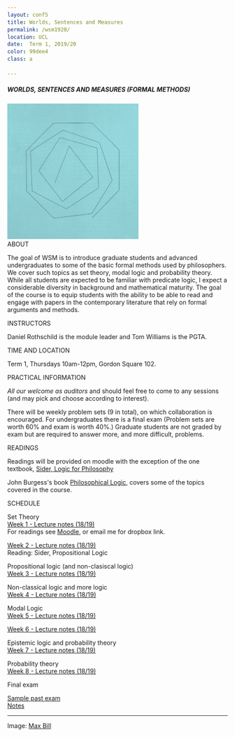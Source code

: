 ```yaml
---
layout: conf5
title: Worlds, Sentences and Measures
permalink: /wsm1920/
location: UCL
date:  Term 1, 2019/20
color: 99dee4
class: a

---
```



##### WORLDS, SENTENCES AND MEASURES (FORMAL METHODS)

<img src="/materials/bill.jpg" width="300">

<div class="maintext" markdown="1">

<div class="title"> ABOUT </div>

The goal of WSM is to introduce graduate students and advanced undergraduates to some of the basic formal methods used by philosophers. We cover such topics as set theory, modal logic and probability theory.  While all students are expected to be familiar with predicate logic, I expect a considerable diversity in background and mathematical maturity. The goal of the course is to equip students with the ability to be able to read and engage with papers in the contemporary literature that rely on formal arguments and methods.


<div class="title"> INSTRUCTORS </div>

Daniel Rothschild is the module leader and Tom Williams is the PGTA.

<div class="title"> TIME AND LOCATION </div>

Term 1, Thursdays 10am-12pm, Gordon Square 102.

<div class="title"> PRACTICAL INFORMATION </div>

*All our welcome as auditors* and should feel free to come to any sessions (and may pick and choose according to interest).

There will be weekly problem sets  (9 in total), on which collaboration is encouraged.  For undergraduates there is a final exam (Problem sets are worth 60% and exam is worth 40%.)  Graduate students are not graded by exam but are required to answer more, and more difficult, problems.


<div class="title"> READINGS </div>

Readings will be provided on moodle with the exception of the one textbook, [Sider, Logic for Philosophy](https://www.amazon.co.uk/Logic-Philosophy-Theodore-Sider/dp/0199575584)

John Burgess's book [Philosophical Logic](https://www.amazon.co.uk/Philosophical-Princeton-Foundations-Contemporary-Philosophy/dp/0691156336), covers some of the topics covered in the course.

<p>
<div class="title"> SCHEDULE </div>
</p>

<span class="titleblack"> Set Theory </span><br>
[Week 1 - Lecture notes (18/19) ](https://www.dropbox.com/s/nkr0ukf2h8hhk8g/WSM%20Set%20Theory.pdf?dl=0)<br>
For readings see [Moodle](https://moodle.ucl.ac.uk/), or email me for dropbox link.<br>


[Week 2 - Lecture notes (18/19)](https://www.dropbox.com/s/s2woswtwsqjdau4/WSM%20ST%20%2BPL.pdf?dl=0)<br>
Reading: Sider, Propositional Logic<br>


<span class="titleblack"> Propositional logic (and non-clasiscal logic)</span><br>
[Week 3 - Lecture notes (18/19)](https://www.dropbox.com/s/kgeda670520yw78/WSM%20PL%20%2B%20NCL.pdf?dl=0)<br>


<span class="titleblack">Non-classical logic and more logic</span><br>
[Week 4 - Lecture notes (18/19)](https://www.dropbox.com/s/80whgzsugc4j5u8/WSM%20NCL%20%2B%201st.pdf?dl=0)<br>



<span class="titleblack">Modal Logic</span><br>
[Week 5 - Lecture notes (18/19)](https://www.dropbox.com/s/c2a6pisfiqfa92s/WSM18-19%20-%20Modal%20Logic.pdf?dl=0)<br>


[Week 6 - Lecture notes (18/19)](https://www.dropbox.com/s/4ucfiti0y4sjlyh/WSM18-19%20-%20Modal%20Logic%20cont.pdf?dl=0)<br>


<span class="titleblack">Epistemic logic and probability theory</span><br>
[Week 7 - Lecture notes (18/19)](https://www.dropbox.com/s/sm0pmss2lja586d/WSM16%20-%20Counterfactuals%20and%20Probability.pdf?dl=0)<br>

<span class="titleblack">Probability theory</span><br>
[Week 8 - Lecture notes (18/19)](https://www.dropbox.com/s/jpm37lazea312bj/WSM18-19%20-Probability%202.pdf?dl=0)<br>





<div class="title"> Final exam </div>

[Sample past exam](https://danielrothschild.com/wsmfinal1516.pdf)<br>
[Notes](https://www.dropbox.com/s/frvxxmpejtxvv9j/finalnotes2.pdf?dl=0)

---

Image: [Max Bill](https://en.wikipedia.org/wiki/Max_Bill)
